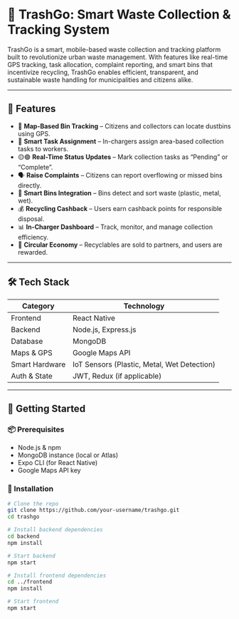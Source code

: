 # 🚮 TrashGo: Smart Waste Collection & Tracking System

TrashGo is a smart, mobile-based waste collection and tracking platform built to revolutionize urban waste management. With features like real-time GPS tracking, task allocation, complaint reporting, and smart bins that incentivize recycling, TrashGo enables efficient, transparent, and sustainable waste handling for municipalities and citizens alike.

---

## 📱 Features

- 📍 **Map-Based Bin Tracking** – Citizens and collectors can locate dustbins using GPS.
- 🚛 **Smart Task Assignment** – In-chargers assign area-based collection tasks to workers.
- 🟡🟢 **Real-Time Status Updates** – Mark collection tasks as “Pending” or “Complete”.
- 🗣️ **Raise Complaints** – Citizens can report overflowing or missed bins directly.
- 🧠 **Smart Bins Integration** – Bins detect and sort waste (plastic, metal, wet).
- 💰 **Recycling Cashback** – Users earn cashback points for responsible disposal.
- 📊 **In-Charger Dashboard** – Track, monitor, and manage collection efficiency.
- 🔁 **Circular Economy** – Recyclables are sold to partners, and users are rewarded.

---

## 🛠️ Tech Stack

| Category      | Technology          |
|---------------|---------------------|
| Frontend      | React Native        |
| Backend       | Node.js, Express.js |
| Database      | MongoDB             |
| Maps & GPS    | Google Maps API     |
| Smart Hardware| IoT Sensors (Plastic, Metal, Wet Detection) |
| Auth & State  | JWT, Redux (if applicable) |

---

## 🚀 Getting Started

### 📦 Prerequisites

- Node.js & npm
- MongoDB instance (local or Atlas)
- Expo CLI (for React Native)
- Google Maps API key

### 🔧 Installation

```bash
# Clone the repo
git clone https://github.com/your-username/trashgo.git
cd trashgo

# Install backend dependencies
cd backend
npm install

# Start backend
npm start

# Install frontend dependencies
cd ../frontend
npm install

# Start frontend
npm start

